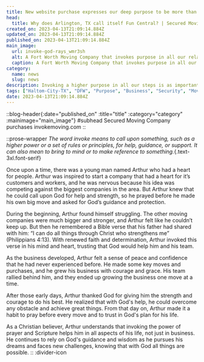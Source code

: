 ```yaml
---
title: New website purchase expresses our deep purpose to be more than a moving company.
head:
  title: Why does Arlington, TX call itself Fun Central? | Secured Moving Company
created_on: 2023-04-13T21:09:14.884Z
updated_on: 2023-04-13T21:09:14.884Z
published_on: 2023-04-13T21:09:14.884Z
main_image:
  url: invoke-god-rays_wmr3sh
  alt: A Fort Worth Moving Company that invokes purpose in all our relationships
  caption: A Fort Worth Moving Company that invokes purpose in all our relationships
category:
  name: news
  slug: news
description: Invoking a higher purpose in all our steps is as important now as it was in our early days of our moving comapny's beginning.
tags: ["Haltom-City-TX", "DFW", "Purpose", "Business", "Security", "Movers"]
date: 2023-04-13T21:09:14.884Z
---
```


::blog-header{:date="published_on" :title="title" :category="category" :mainimage="main_image"}
#subhead
Secured Moving Company purchases invokemoving.com
::

::prose-wrapper
*The word invoke means to call upon something, such as a higher power or a set of rules or principles, for help, guidance, or support. It can also mean to bring to mind or to make reference to something.*{.text-3xl.font-serif}

Once upon a time, there was a young man named Arthur who had a heart for people. Arthur was inspired to start a company that had a heart for it’s customers and workers, and he was nervous because his idea was competing against the biggest companies in the area. But Arthur knew that he could call upon God for help and strength, so he prayed before he made his own big move and asked for God’s guidance and protection.

During the beginning, Arthur found himself struggling. The other moving companies were much bigger and stronger, and Arthur felt like he couldn’t keep up. But then he remembered a Bible verse that his father had shared with him: “I can do all things through Christ who strengthens me” (Philippians 4:13). With renewed faith and determination, Arthur invoked this verse in his mind and heart, trusting that God would help him and his team.

As the business developed, Arthur felt a sense of peace and confidence that he had never experienced before. He made some key moves and purchases, and he grew his business with courage and grace. His team rallied behind him, and they ended up growing the business one move at a time.

After those early days, Arthur thanked God for giving him the strength and courage to do his best. He realized that with God's help, he could overcome any obstacle and achieve great things. From that day on, Arthur made it a habit to pray before every move and to trust in God's plan for his life.

As a Christian believer, Arthur understands that invoking the power of prayer and Scripture helps him in all aspects of his life, not just in business. He continues to rely on God's guidance and wisdom as he pursues his dreams and faces new challenges, knowing that with God all things are possible.
::
:divider-icon
